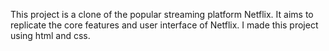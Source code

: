 This project is a clone of the popular streaming platform Netflix. It aims to replicate the core features and user interface of Netflix.
I made this project using html and css.
